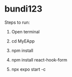 # bundi123

Steps to run:

1. Open terminal

2. cd MyEApp

3. npm install

4. npm install react-hook-form

5. npx expo start -c
